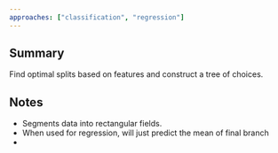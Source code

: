 ```yaml
---
approaches: ["classification", "regression"]
---
```

## Summary
Find optimal splits based on features and construct a tree of choices.

## Notes
- Segments data into rectangular fields.
- When used for regression, will just predict the mean of final branch
- 